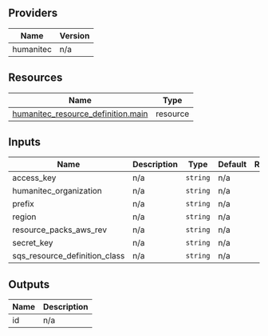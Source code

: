 <!-- BEGIN_TF_DOCS -->


## Providers

| Name | Version |
|------|---------|
| humanitec | n/a |

## Resources

| Name | Type |
|------|------|
| [humanitec_resource_definition.main](https://registry.terraform.io/providers/humanitec/humanitec/latest/docs/resources/resource_definition) | resource |

## Inputs

| Name | Description | Type | Default | Required |
|------|-------------|------|---------|:--------:|
| access\_key | n/a | `string` | n/a | yes |
| humanitec\_organization | n/a | `string` | n/a | yes |
| prefix | n/a | `string` | n/a | yes |
| region | n/a | `string` | n/a | yes |
| resource\_packs\_aws\_rev | n/a | `string` | n/a | yes |
| secret\_key | n/a | `string` | n/a | yes |
| sqs\_resource\_definition\_class | n/a | `string` | n/a | yes |

## Outputs

| Name | Description |
|------|-------------|
| id | n/a |
<!-- END_TF_DOCS -->
